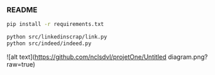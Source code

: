 ### README

```bash
pip install -r requirements.txt
```

```bash
python src/linkedinscrap/link.py
python src/indeed/indeed.py
```
![alt text](https://github.com/nclsdvl/projetOne/Untitled diagram.png?raw=true)
